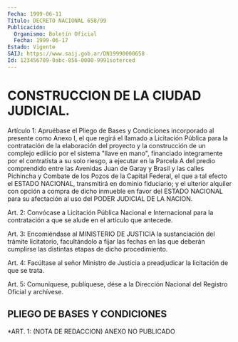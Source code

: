 ```yaml
---
Fecha: 1999-06-11
Título: DECRETO NACIONAL 658/99
Publicación:
  Organismo: Boletín Oficial
  Fecha: 1999-06-17
Estado: Vigente
SAIJ: https://www.saij.gob.ar/DN19990000658
Id: 123456789-0abc-856-0000-9991soterced
---
```

# CONSTRUCCION DE LA CIUDAD JUDICIAL.

<a id="1"></a>
Artículo 1: Apruébase el Pliego de Bases y Condiciones incorporado al  presente  como  Anexo  I, el que regirá el llamado a Licitación Pública para la contratación  de  la  elaboración del proyecto y la construcción  de  un complejo edilicio por  el  sistema  "llave  en mano", financiado íntegramente por el contratista a su solo riesgo, a  ejecutar  en la Parcela  A  del  predio  comprendido  entre  las Avenidas Juan de Garay y Brasil y las calles Pichincha y Combate de los Pozos de la  Capital  Federal,  el  que  a tal efecto el ESTADO NACIONAL, transmitirá en dominio fiduciario; y el ulterior alquiler con opción a compra de dicho inmueble en favor  del ESTADO NACIONAL para  su  afectación  al  uso  del  PODER  JUDICIAL  DE  LA  NACION.

<a id="2"></a>
Art.  2:  Convócase a Licitación Pública Nacional e Internacional para la contratación  a  que  se  alude en el artículo que antecede.

<a id="3"></a>
Art. 3: Encomiéndase al MINISTERIO  DE  JUSTICIA  la sustanciación del trámite licitatorio, facultándolo a fijar las fechas en las que deberán  cumplirse  las  distintas  etapas  de  dicho procedimiento.

<a id="4"></a>
Art. 4: Facúltase al señor Ministro de Justicia  a preadjudicar la licitación de que se trata.

<a id="5"></a>
Art. 5: Comuníquese, publíquese, dése a la Dirección  Nacional del Registro Oficial y archívese.

## PLIEGO DE BASES Y CONDICIONES

<a id="1"></a>
*ART. 1: (NOTA DE REDACCION) ANEXO NO PUBLICADO